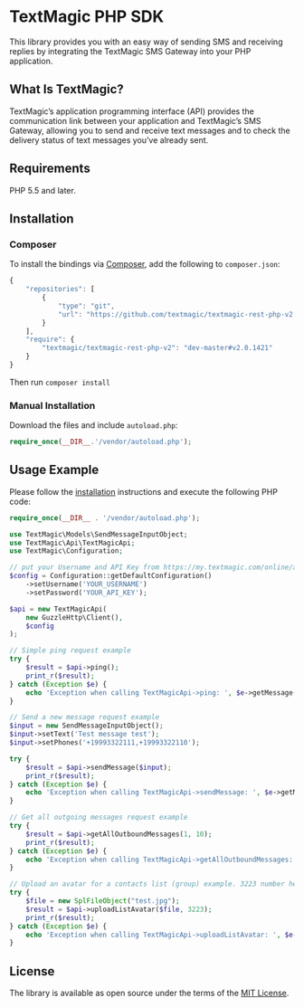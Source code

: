 [comment]: <> (HEAD)
# TextMagic PHP SDK
This library provides you with an easy way of sending SMS and receiving replies by integrating the TextMagic SMS Gateway into your PHP application.

## What Is TextMagic?
TextMagic’s application programming interface (API) provides the communication link between your application and TextMagic’s SMS Gateway, allowing you to send and receive text messages and to check the delivery status of text messages you’ve already sent.


[comment]: <> (/HEAD)
## Requirements

PHP 5.5 and later.

## Installation
### Composer

To install the bindings via [Composer](http://getcomposer.org/), add the following to `composer.json`:

```javascript
{
    "repositories": [
        {
            "type": "git",
            "url": "https://github.com/textmagic/textmagic-rest-php-v2.git"
        }
    ],
    "require": {
        "textmagic/textmagic-rest-php-v2": "dev-master#v2.0.1421"
    }
}
```

Then run `composer install`

### Manual Installation

Download the files and include `autoload.php`:

```php
require_once(__DIR__.'/vendor/autoload.php');
```

## Usage Example

Please follow the [installation](#installation) instructions and execute the following PHP code:

```php
require_once(__DIR__ . '/vendor/autoload.php');

use TextMagic\Models\SendMessageInputObject;
use TextMagic\Api\TextMagicApi;
use TextMagic\Configuration;

// put your Username and API Key from https://my.textmagic.com/online/api/rest-api/keys page.
$config = Configuration::getDefaultConfiguration()
    ->setUsername('YOUR_USERNAME')
    ->setPassword('YOUR_API_KEY');

$api = new TextMagicApi(
    new GuzzleHttp\Client(),
    $config
);

// Simple ping request example
try {
    $result = $api->ping();
    print_r($result);
} catch (Exception $e) {
    echo 'Exception when calling TextMagicApi->ping: ', $e->getMessage(), PHP_EOL;
}

// Send a new message request example
$input = new SendMessageInputObject();
$input->setText('Test message test');
$input->setPhones('+19993322111,+19993322110');

try {
    $result = $api->sendMessage($input);
    print_r($result);
} catch (Exception $e) {
    echo 'Exception when calling TextMagicApi->sendMessage: ', $e->getMessage(), PHP_EOL;
}

// Get all outgoing messages request example
try {
    $result = $api->getAllOutboundMessages(1, 10);
    print_r($result);
} catch (Exception $e) {
    echo 'Exception when calling TextMagicApi->getAllOutboundMessages: ', $e->getMessage(), PHP_EOL;
}

// Upload an avatar for a contacts list (group) example. 3223 number here it is sample list ID
try {
    $file = new SplFileObject("test.jpg");
    $result = $api->uploadListAvatar($file, 3223);
    print_r($result);
} catch (Exception $e) {
    echo 'Exception when calling TextMagicApi->uploadListAvatar: ', $e->getMessage(), PHP_EOL;
}

```
[comment]: <> (FOOTER)
## License
The library is available as open source under the terms of the [MIT License](http://opensource.org/licenses/MIT).

[comment]: <> (/FOOTER)
